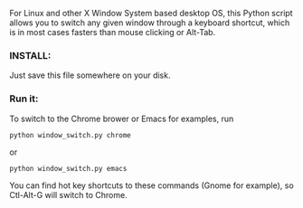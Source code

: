 For Linux and other X Window System based desktop OS, this Python script allows you to switch any given window through a keyboard shortcut, which is in most cases fasters than mouse clicking or Alt-Tab.


### INSTALL:

Just save this file somewhere on your disk.

### Run it:

To switch to the Chrome brower  or Emacs for examples, run

```console
python window_switch.py chrome
```

or

```console
python window_switch.py emacs
```

You can find hot key shortcuts to these commands (Gnome for example), so Ctl-Alt-G will switch to Chrome.
